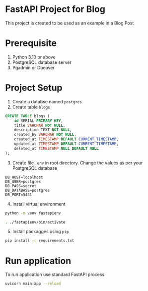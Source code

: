 # FastAPI Project for Blog

This project is created to be used as an example in a Blog Post

# Prerequisite

1. Python 3.10 or above
2. PostgreSQL database server
3. Pgadmin or Dbeaver

# Project Setup

1. Create a databse named `postgres`
2. Create table `blogs`
```sql
CREATE TABLE blogs (
    id SERIAL PRIMARY KEY,
    title VARCHAR NOT NULL,
    description TEXT NOT NULL,
    created_by VARCHAR NOT NULL,
    created_at TIMESTAMP DEFAULT CURRENT_TIMESTAMP,
    updated_at TIMESTAMP DEFAULT CURRENT_TIMESTAMP,
    deleted_at TIMESTAMP NULL DEFAULT NULL
);
```
3. Create file `.env` in root directory. Change the values as per your PostgreSQL database
```text
DB_HOST=localhost
DB_USER=postgres
DB_PASS=secret
DB_DATABASE=postgres
DB_PORT=5431
```
4. Install virtual environment
```bash
python -m venv fastapienv

. ./fastapienv/bin/activate
```
5. Install packagges using `pip`
```bash
pip install -r requirements.txt
```

# Run application

To run application use standard FastAPI process
```bash
uvicorn main:app --reload
```